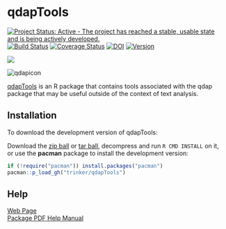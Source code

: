 # qdapTools



[![Project Status: Active - The project has reached a stable, usable state and is being actively developed.](http://www.repostatus.org/badges/0.1.0/active.svg)](http://www.repostatus.org/#active)
[![Build Status](https://travis-ci.org/trinker/qdapTools.svg?branch=master)](https://travis-ci.org/trinker/qdapTools) 
[![Coverage Status](https://coveralls.io/repos/trinker/qdapTools/badge.svg)](https://coveralls.io/r/trinker/qdapTools)
[![DOI](https://zenodo.org/badge/5398/trinker/qdapTools.svg)](http://dx.doi.org/10.5281/zenodo.11117)
<a href="https://img.shields.io/badge/Version-1.3.1-orange.svg"><img src="https://img.shields.io/badge/Version-1.3.1-orange.svg" alt="Version"/></a></p>
[![](http://cranlogs.r-pkg.org/badges/qdapTools)](http://cran.rstudio.com/web/packages/qdapTools/index.html)  

![qdapicon](https://dl.dropbox.com/u/61803503/qdapicon.png)   

[qdapTools](http://trinker.github.com/qdapTools_dev) is an R package that contains tools associated with the qdap package that may be useful outside of the context of text analysis.

## Installation

To download the development version of qdapTools:

Download the [zip ball](https://github.com/trinker/qdapTools/zipball/master) or [tar ball](https://github.com/trinker/qdapTools/tarball/master), decompress and run `R CMD INSTALL` on it, or use the **pacman** package to install the development version:

```r
if (!require("pacman")) install.packages("pacman")
pacman::p_load_gh("trinker/qdapTools")
```

## Help
[Web Page](http://trinker.github.com/qdapTools/)    
[Package PDF Help Manual](https://dl.dropboxusercontent.com/u/61803503/qdapTools.pdf) 



